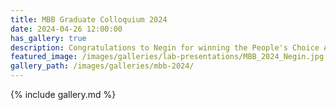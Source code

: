 ```yaml
---
title: MBB Graduate Colloquium 2024
date: 2024-04-26 12:00:00
has_gallery: true
description: Congratulations to Negin for winning the People's Choice Award! Her MBB poster presentation was on the impact of prematurity and sepsis on neonatal immune development. 
featured_image: /images/galleries/lab-presentations/MBB_2024_Negin.jpg
gallery_path: /images/galleries/mbb-2024/
---
```


{% include gallery.md %}
